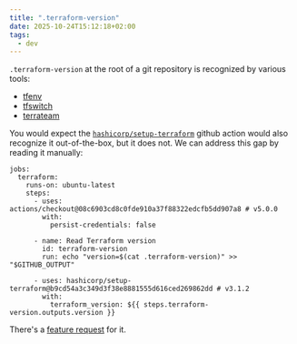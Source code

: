 ```yaml
---
title: ".terraform-version"
date: 2025-10-24T15:12:18+02:00
tags:
  - dev
---
```


`.terraform-version` at the root of a git repository is recognized by various
tools:

- [tfenv](https://github.com/tfutils/tfenv#terraform-version-file)
- [tfswitch](https://tfswitch.warrensbox.com/usage/config-files/#use-versiontf-file)
- [terrateam](https://docs.terrateam.io/integrations/iac-tools/terraform)

You would expect the
[`hashicorp/setup-terraform`](https://github.com/hashicorp/setup-terraform)
github action would also recognize it out-of-the-box, but it does not. We can
address this gap by reading it manually:

```
jobs:
  terraform:
    runs-on: ubuntu-latest
    steps:
      - uses: actions/checkout@08c6903cd8c0fde910a37f88322edcfb5dd907a8 # v5.0.0
        with:
          persist-credentials: false

      - name: Read Terraform version
        id: terraform-version
        run: echo "version=$(cat .terraform-version)" >> "$GITHUB_OUTPUT"

      - uses: hashicorp/setup-terraform@b9cd54a3c349d3f38e8881555d616ced269862dd # v3.1.2
        with:
          terraform_version: ${{ steps.terraform-version.outputs.version }}
```

There's a [feature
request](https://github.com/hashicorp/setup-terraform/issues/298) for it.

